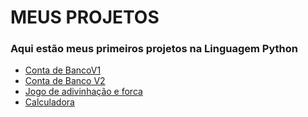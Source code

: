 # MEUS PROJETOS  
### Aqui estão meus primeiros projetos na Linguagem Python 

+ [Conta de BancoV1](https://github.com/Cx1que/projetos_pessoais/tree/main/APP)
+ [Conta de Banco V2](https://github.com/Cx1que/projetos_pessoais/blob/main/Conta-em-Banco/conta_banco_oo.py)
+ [Jogo de adivinhação e forca](https://github.com/Cx1que/projetos_pessoais/tree/main/Jogos)
+ [Calculadora](https://github.com/Cx1que/projetos_pessoais/blob/main/calc/calculadora.py)